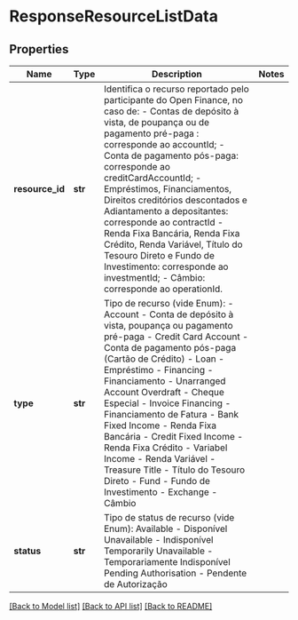# ResponseResourceListData

## Properties
Name | Type | Description | Notes
------------ | ------------- | ------------- | -------------
**resource_id** | **str** | Identifica o recurso reportado pelo participante do Open Finance, no caso de: - Contas de depósito à vista, de poupança ou de pagamento pré-paga : corresponde ao accountId; - Conta de pagamento pós-paga: corresponde ao  creditCardAccountId; - Empréstimos, Financiamentos, Direitos creditórios descontados e Adiantamento a depositantes: corresponde ao contractId - Renda Fixa Bancária, Renda Fixa Crédito, Renda Variável, Título do Tesouro Direto e Fundo de Investimento: corresponde ao investmentId; - Câmbio: corresponde ao operationId.  | 
**type** | **str** | Tipo de recurso (vide Enum):   - Account - Conta de depósito à vista, poupança ou pagamento pré-paga   - Credit Card Account - Conta de pagamento pós-paga (Cartão de Crédito)   - Loan - Empréstimo   - Financing - Financiamento   - Unarranged Account Overdraft - Cheque Especial   - Invoice Financing - Financiamento de Fatura   - Bank Fixed Income - Renda Fixa Bancária   - Credit Fixed Income - Renda Fixa Crédito   - Variabel Income - Renda Variável   - Treasure Title - Título do Tesouro Direto   - Fund - Fundo de Investimento   - Exchange - Câmbio  | 
**status** | **str** | Tipo de status de recurso (vide Enum): Available - Disponível Unavailable - Indisponível Temporarily Unavailable - Temporariamente Indisponível Pending Authorisation - Pendente de Autorização  | 

[[Back to Model list]](../README.md#documentation-for-models) [[Back to API list]](../README.md#documentation-for-api-endpoints) [[Back to README]](../README.md)

